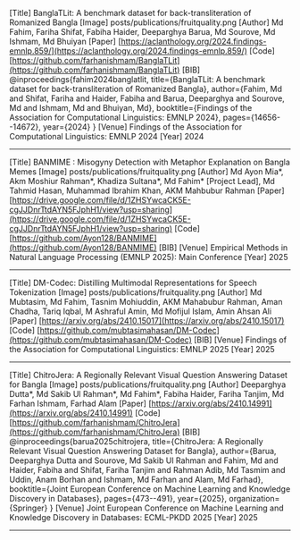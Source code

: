 [Title]
BanglaTLit: A benchmark dataset for back-transliteration of Romanized Bangla
[Image]
posts/publications/fruitquality.png
[Author]
Md Fahim, Fariha Shifat, Fabiha Haider, Deeparghya Barua, Md Sourove, Md Ishmam, Md Bhuiyan
[Paper]
[https://aclanthology.org/2024.findings-emnlp.859/](https://aclanthology.org/2024.findings-emnlp.859/)
[Code]
[https://github.com/farhanishmam/BanglaTLit](https://github.com/farhanishmam/BanglaTLit)
[BIB]
@inproceedings{fahim2024banglatlit,
  title={BanglaTLit: A benchmark dataset for back-transliteration of Romanized Bangla},
  author={Fahim, Md and Shifat, Fariha and Haider, Fabiha and Barua, Deeparghya and Sourove, Md and Ishmam, Md and Bhuiyan, Md},
  booktitle={Findings of the Association for Computational Linguistics: EMNLP 2024},
  pages={14656--14672},
  year={2024}
}
[Venue]
Findings of the Association for Computational Linguistics: EMNLP 2024
[Year]
2024

---

[Title]
BANMIME : Misogyny Detection with Metaphor Explanation on Bangla Memes
[Image]
posts/publications/fruitquality.png
[Author]
Md Ayon Mia*, Akm Moshiur Rahman*, Khadiza Sultana*, Md Fahim* [Project Lead], Md Tahmid Hasan, Muhammad Ibrahim Khan, AKM Mahbubur Rahman
[Paper]
[https://drive.google.com/file/d/1ZHSYwcaCK5E-cgJJDnrTtdAYN5FJphH1/view?usp=sharing](https://drive.google.com/file/d/1ZHSYwcaCK5E-cgJJDnrTtdAYN5FJphH1/view?usp=sharing)
[Code]
[https://github.com/Ayon128/BANMIME](https://github.com/Ayon128/BANMIME)
[BIB]
[Venue]
Empirical Methods in Natural Language Processing (EMNLP 2025): Main Conference
[Year]
2025

---

[Title]
DM-Codec: Distilling Multimodal Representations for Speech Tokenization
[Image]
posts/publications/fruitquality.png
[Author]
Md Mubtasim, Md Fahim, Tasnim Mohiuddin, AKM Mahabubur Rahman, Aman Chadha, Tariq Iqbal, M Ashraful Amin, Md Mofijul Islam, Amin Ahsan Ali
[Paper]
[https://arxiv.org/abs/2410.15017](https://arxiv.org/abs/2410.15017)
[Code]
[https://github.com/mubtasimahasan/DM-Codec](https://github.com/mubtasimahasan/DM-Codec)
[BIB]
[Venue]
Findings of the Association for Computational Linguistics: EMNLP 2025
[Year]
2025

---

[Title]
ChitroJera: A Regionally Relevant Visual Question Answering Dataset for Bangla
[Image]
posts/publications/fruitquality.png
[Author]
Deeparghya Dutta*, Md Sakib Ul Rahman*, Md Fahim*, Fabiha Haider, Fariha Tanjim, Md Farhan Ishmam, Farhad Alam
[Paper]
[https://arxiv.org/abs/2410.14991](https://arxiv.org/abs/2410.14991)
[Code]
[https://github.com/farhanishmam/ChitroJera](https://github.com/farhanishmam/ChitroJera)
[BIB]
@inproceedings{barua2025chitrojera,
  title={ChitroJera: A Regionally Relevant Visual Question Answering Dataset for Bangla},
  author={Barua, Deeparghya Dutta and Sourove, Md Sakib Ul Rahman and Fahim, Md and Haider, Fabiha and Shifat, Fariha Tanjim and Rahman Adib, Md Tasmim and Uddin, Anam Borhan and Ishmam, Md Farhan and Alam, Md Farhad},
  booktitle={Joint European Conference on Machine Learning and Knowledge Discovery in Databases},
  pages={473--491},
  year={2025},
  organization={Springer}
}
[Venue]
Joint European Conference on Machine Learning and Knowledge Discovery in Databases: ECML-PKDD 2025
[Year]
2025

---

